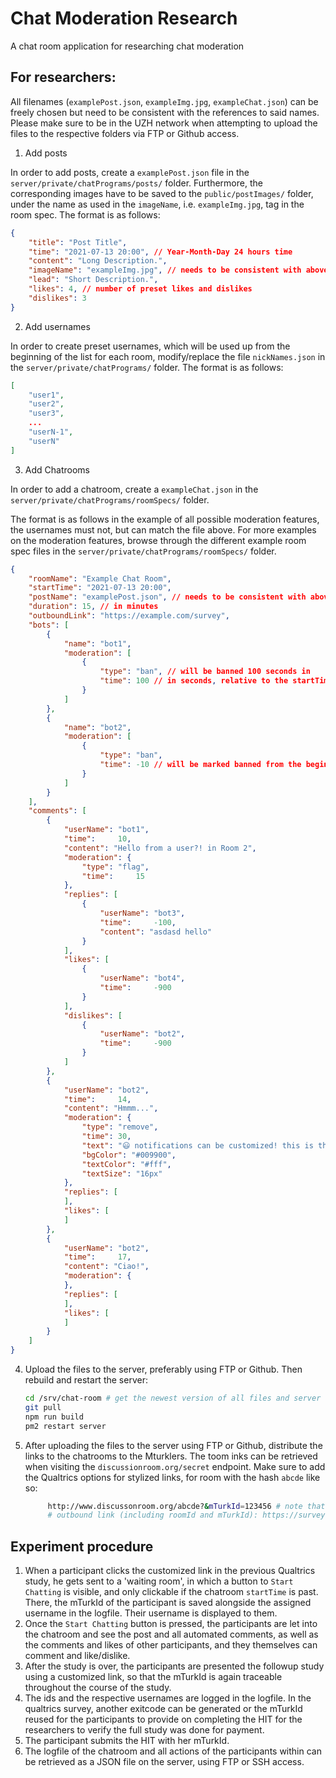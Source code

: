 # Chat Moderation Research
A chat room application for researching chat moderation


## For researchers:
All filenames (`examplePost.json`, `exampleImg.jpg`, `exampleChat.json`) 
can be freely chosen but need to be consistent with the references to said names. Please make sure to be in the UZH network when attempting to upload the files to the respective folders via FTP or Github access.


1. Add posts

In order to add posts, create a `examplePost.json` file in the 
`server/private/chatPrograms/posts/` folder. Furthermore, the corresponding images 
have to be saved to  the `public/postImages/` folder, under the name as used in the 
`imageName`, i.e. `exampleImg.jpg`, tag in the room spec. The format is as follows:
```json
{
    "title": "Post Title",
    "time": "2021-07-13 20:00", // Year-Month-Day 24 hours time
    "content": "Long Description.",
    "imageName": "exampleImg.jpg", // needs to be consistent with above
    "lead": "Short Description.",
    "likes": 4, // number of preset likes and dislikes
    "dislikes": 3
}
```
2. Add usernames

In order to create preset usernames, which will be used up from the beginning
of the list for each room, modify/replace the file `nickNames.json` in the 
`server/private/chatPrograms/` folder. The format is as follows:
```json
[
    "user1",
    "user2",
    "user3",
    ...
    "userN-1",
    "userN"
]
```

3. Add Chatrooms

In order to add a chatroom, create a `exampleChat.json` in the `server/private/chatPrograms/roomSpecs/` folder.

The format is as follows in the example of all possible moderation features,
the usernames must not, but can match the file above. For more examples on 
the moderation features, browse through the different example room spec files 
in the `server/private/chatPrograms/roomSpecs/` folder.

```json
{   
    "roomName": "Example Chat Room",
    "startTime": "2021-07-13 20:00",
    "postName": "examplePost.json", // needs to be consistent with above
    "duration": 15, // in minutes
    "outboundLink": "https://example.com/survey",
    "bots": [
        {
            "name": "bot1",
            "moderation": [
                {
                    "type": "ban", // will be banned 100 seconds in
                    "time": 100 // in seconds, relative to the startTime
                }
            ]
        },
        {
            "name": "bot2",
            "moderation": [
                {
                    "type": "ban",
                    "time": -10 // will be marked banned from the beginning
                }
            ]
        }
    ],
    "comments": [
        {
            "userName": "bot1",
            "time":     10,
            "content": "Hello from a user?! in Room 2",
            "moderation": {
                "type": "flag",
                "time":     15
            },
            "replies": [
                {
                    "userName": "bot3",
                    "time":     -100,
                    "content": "asdasd hello"
                }
            ],
            "likes": [
                {
                    "userName": "bot4",
                    "time":     -900
                }
            ],
            "dislikes": [
                {
                    "userName": "bot2",
                    "time":     -900
                }
            ]
        },
        {
            "userName": "bot2",
            "time":     14,
            "content": "Hmmm...",
            "moderation": {
                "type": "remove",
                "time": 30,
                "text": "😃 notifications can be customized! this is the notification of removing the comment by bot2 with content 'Hmmm...'",
                "bgColor": "#009900",
                "textColor": "#fff",
                "textSize": "16px"
            },
            "replies": [
            ],
            "likes": [
            ]
        },
        {
            "userName": "bot2",
            "time":     17,
            "content": "Ciao!",
            "moderation": {
            },
            "replies": [
            ],
            "likes": [
            ]
        }
    ]
}
```

4. Upload the files to the server, preferably using FTP or Github. Then rebuild  and restart the server:
    ```bash
    cd /srv/chat-room # get the newest version of all files and server
    git pull
    npm run build
    pm2 restart server
    ```

5. After uploading the files to the server using FTP or Github, distribute the links to the chatrooms to the Mturklers. The toom inks can be retrieved when visiting the `discussionroom.org/secret` endpoint. Make sure to add the Qualtrics options for stylized links, for room with the hash `abcde` like so:
   ```bash
        http://www.discussonroom.org/abcde?&mTurkId=123456 # note that the mTurkId is added after the questionmark, with a leading ampersand. 
        # outbound link (including roomId and mTurkId): https://survey.com/example?&roomId=abcde&mTurkId=123456
   ```
   
## Experiment procedure
1. When a participant clicks the customized link in the previous Qualtrics study, he gets sent to a 'waiting room', in which a button to `Start Chatting` is visible, and only clickable if the chatroom `startTime` is past. There, the mTurkId of the participant is saved alongside the assigned username in the logfile.
    Their username is displayed to them.
2. Once the `Start Chatting` button is pressed, the participants are let into the chatroom and see the post and all automated comments, as well as the comments and likes of other participants, and they themselves can comment and like/dislike. 
3. After the study is over, the participants are presented the followup study using a customized link, so that the mTurkId is again traceable throughout the course of the study.
4. The ids and the respective usernames are logged in the logfile. In the qualtrics survey, another exitcode can be generated or the mTurkId reused for the participants to provide on completing the HIT for the researchers to verify the full study was done for payment.
5. The participant submits the HIT with her mTurkId.
6. The logfile of the chatroom and all actions of the participants within can be retrieved as a JSON file on the server, using FTP or SSH access.
